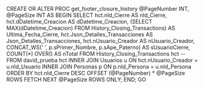 CREATE OR ALTER PROC get_footer_closure_history
    @PageNumber INT,
    @PageSize INT
AS
BEGIN
    SELECT 
        hct.nId_Cierre AS nId_Cierre,
        hct.dDatetime_Creacion AS dDatetime_Creacion,
        (SELECT MAX(dDatetime_Creacion) FROM History_Closing_Transactions) AS Ultima_Fecha_Cierre,
        hct.Json_Detalles_Transacciones AS Json_Detalles_Transacciones,
        hct.nUsuario_Creador AS nUsuario_Creador,
        CONCAT_WS(' ', p.sPrimer_Nombre, p.sApe_Paterno) AS sUsuarioCierre,
        COUNT(*) OVER() AS nTotal
    FROM History_Closing_Transactions hct
	--FROM david_prueba hct
    INNER JOIN Usuarios u ON hct.nUsuario_Creador = u.nId_Usuario
    INNER JOIN Personas p ON p.nId_Persona = u.nId_Persona
    ORDER BY hct.nId_Cierre DESC
    OFFSET (@PageNumber) * @PageSize ROWS
    FETCH NEXT @PageSize ROWS ONLY;
END;
GO